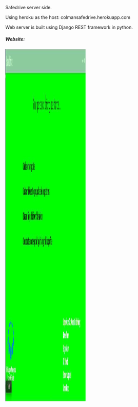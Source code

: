 Safedrive server side.

Using heroku as the host: colmansafedrive.herokuapp.com

Web server is built using Django REST framework in python.

##### Website:
<img src="/Capture.PNG" alt="com" width="250" height="1100"/>
